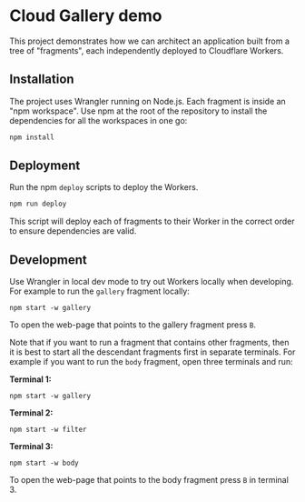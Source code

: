 # Cloud Gallery demo

This project demonstrates how we can architect an application built from
a tree of "fragments", each independently deployed to Cloudflare Workers.

## Installation

The project uses Wrangler running on Node.js.
Each fragment is inside an "npm workspace".
Use npm at the root of the repository to install the dependencies for all the workspaces in one go:

```sh
npm install
```

## Deployment

Run the npm `deploy` scripts to deploy the Workers.

```sh
npm run deploy
```

This script will deploy each of fragments to their Worker in the correct order to ensure dependencies are valid.

## Development

Use Wrangler in local dev mode to try out Workers locally when developing.
For example to run the `gallery` fragment locally:

```
npm start -w gallery
```

To open the web-page that points to the gallery fragment press `B`.

Note that if you want to run a fragment that contains other fragments, then it is best to start all the descendant fragments first in separate terminals.
For example if you want to run the `body` fragment, open three terminals and run:

**Terminal 1:**

```
npm start -w gallery
```

**Terminal 2:**

```
npm start -w filter
```

**Terminal 3:**

```
npm start -w body
```

To open the web-page that points to the body fragment press `B` in terminal 3.
